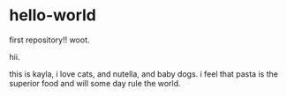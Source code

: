 # hello-world
first repository!! woot.

hii.
  
  
  this is kayla, i love cats, and nutella, and baby dogs.
  i feel that pasta is the superior food and will some day rule the world. 
